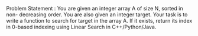 Problem Statement :
You are given an integer array A of size N, sorted in non- decreasing order. You are also given an integer target. Your task is to write a function to search for target in the array A. If it exists, return its index in 0-based indexing using Linear Search in C++/Python/Java.
